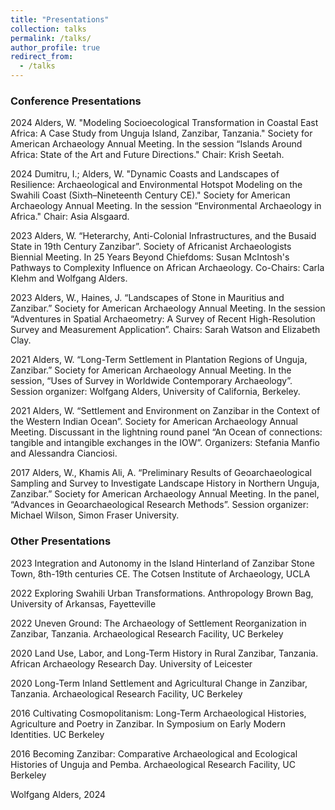 ```yaml
---
title: "Presentations"
collection: talks
permalink: /talks/
author_profile: true
redirect_from:
  - /talks
---
```


### Conference Presentations

2024 Alders, W. "Modeling Socioecological Transformation in Coastal East Africa: A Case Study from Unguja Island, Zanzibar, Tanzania." Society for American Archaeology Annual Meeting. In the session “Islands Around Africa: State of the Art and Future Directions." Chair: Krish Seetah.

2024 Dumitru, I.; Alders, W. "Dynamic Coasts and Landscapes of Resilience: Archaeological and Environmental Hotspot Modeling on the Swahili Coast (Sixth–Nineteenth Century CE)." Society for American Archaeology Annual Meeting. In the session “Environmental Archaeology in Africa." Chair: Asia Alsgaard.

2023 Alders, W. “Heterarchy, Anti-Colonial Infrastructures, and the Busaid State in 19th Century Zanzibar”. Society of Africanist Archaeologists Biennial Meeting. In 25 Years Beyond Chiefdoms: Susan McIntosh's Pathways to Complexity Influence on African Archaeology. Co-Chairs: Carla Klehm and Wolfgang Alders.

2023 Alders, W., Haines, J. “Landscapes of Stone in Mauritius and Zanzibar.” Society for American Archaeology Annual Meeting. In the session “Adventures in Spatial Archaeometry: A Survey of Recent High-Resolution Survey and Measurement Application”. Chairs: Sarah Watson and Elizabeth Clay.

2021 Alders, W. “Long-Term Settlement in Plantation Regions of Unguja, Zanzibar.” Society for American Archaeology Annual Meeting. In the session, “Uses of Survey in Worldwide Contemporary Archaeology”. Session organizer: Wolfgang Alders, University of California, Berkeley.

2021 Alders, W. “Settlement and Environment on Zanzibar in the Context of the Western Indian Ocean”. Society for American Archaeology Annual Meeting. Discussant in the lightning round panel “An Ocean of connections: tangible and intangible exchanges in the IOW”. Organizers: Stefania Manfio and Alessandra Cianciosi.

2017 Alders, W., Khamis Ali, A. “Preliminary Results of Geoarchaeological Sampling and Survey to Investigate Landscape History in Northern Unguja, Zanzibar.” Society for American Archaeology Annual Meeting. In the panel, “Advances in Geoarchaeological Research Methods”. Session organizer: Michael Wilson, Simon Fraser University.

### Other Presentations
2023	  Integration and Autonomy in the Island Hinterland of Zanzibar Stone Town, 8th-19th centuries CE. The Cotsen Institute of Archaeology, UCLA

2022		Exploring Swahili Urban Transformations. Anthropology Brown Bag, University of Arkansas, Fayetteville

2022		Uneven Ground: The Archaeology of Settlement Reorganization in Zanzibar, Tanzania. Archaeological Research Facility, UC Berkeley

2020		Land Use, Labor, and Long-Term History in Rural Zanzibar, Tanzania. African Archaeology Research Day. University of Leicester

2020		Long-Term Inland Settlement and Agricultural Change in Zanzibar, Tanzania. Archaeological Research Facility, UC Berkeley

2016    Cultivating Cosmopolitanism: Long-Term Archaeological Histories, Agriculture and Poetry in Zanzibar. In Symposium on Early Modern Identities. UC Berkeley

2016    Becoming Zanzibar: Comparative Archaeological and Ecological Histories of Unguja and Pemba. Archaeological Research Facility, UC Berkeley


Wolfgang Alders, 2024
